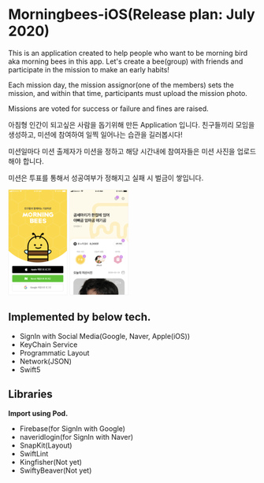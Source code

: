 # Morningbees-iOS(Release plan: July 2020)
This is an application created to help people who want to be morning bird aka morning bees in this app. Let's create a bee(group) with friends and participate in the mission to make an early habits!

Each mission day, the mission assignor(one of the members) sets the mission, and within that time, participants must upload the mission photo.

Missions are voted for success or failure and fines are raised.

아침형 인간이 되고싶은 사람을 돕기위해 만든 Application 입니다. 친구들끼리 모임을 생성하고, 미션에 참여하여 일찍 일어나는 습관을 길러봅시다!

미션일마다 미션 출제자가 미션을 정하고 해당 시간내에 참여자들은 미션 사진을 업로드 해야 합니다.

미션은 투표를 통해서 성공여부가 정해지고 실패 시 벌금이 쌓입니다.

<img src="/ImageForReadMe/SignInView.png" width="120" height="215"> <img src="/ImageForReadMe/MainView.png" width="120" height="215">

## Implemented by below tech.
* SignIn with Social Media(Google, Naver, Apple(iOS))
* KeyChain Service
* Programmatic Layout
* Network(JSON)
* Swift5

## Libraries
**Import using Pod.**

* Firebase(for SignIn with Google)
* naveridlogin(for SignIn with Naver)
* SnapKit(Layout)
* SwiftLint
* Kingfisher(Not yet)
* SwiftyBeaver(Not yet)

